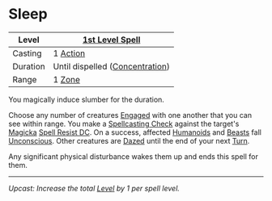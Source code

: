 # Sleep

| Level    | [1st Level Spell](1st%20Level%20Spells.md)                            |
| -------- | --------------------------------------------------------------------- |
| Casting  | 1 [Action](../../../../Game%20Procedures/Core%20Procedures/Action.md) |
| Duration | Until dispelled ([Concentration](../../Concentration.md))             |
| Range    | 1 [Zone](../../../../Game%20Procedures/Core%20Procedures/Zone.md)     |

You magically induce slumber for the duration.

Choose any number of creatures [Engaged](../../../../Game%20Procedures/Conditions/Engaged.md) with one another that you can see within range. You make a [Spellcasting Check](../../../Spellcasting/Spellcasting%20Check.md) against the target's [Magicka](../../../../Player%20Characters/Attributes/Magicka.md) [Spell Resist DC](../../Spell%20Resist%20DC.md). On a success, affected [Humanoids](../../../../Resources%20for%20GMs/Creature%20Types/Humanoid.md) and [Beasts](../../../../Resources%20for%20GMs/Creature%20Types/Beast.md) fall [Unconscious](../../../../Game%20Procedures/Conditions/Unconscious.md). Other creatures are [Dazed](../../../../Game%20Procedures/Conditions/Dazed.md) until the end of your next [Turn](../../../../Game%20Procedures/Core%20Procedures/Turn.md).

Any significant physical disturbance wakes them up and ends this spell for them.

---
*Upcast: Increase the total [Level](../../../../Player%20Characters/Progression/Level.md) by 1 per spell level.*
